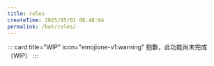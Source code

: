 ```yaml
---
title: roles
createTime: 2025/05/01 08:48:04
permalink: /bot/roles/
---
```

::: card title="WIP" icon="emojione-v1:warning"
抱歉，此功能尚未完成（WIP）
:::

<LinkCard title="回到專案首頁" icon="icon-park-solid:back" href="/bot/"></LinkCard>